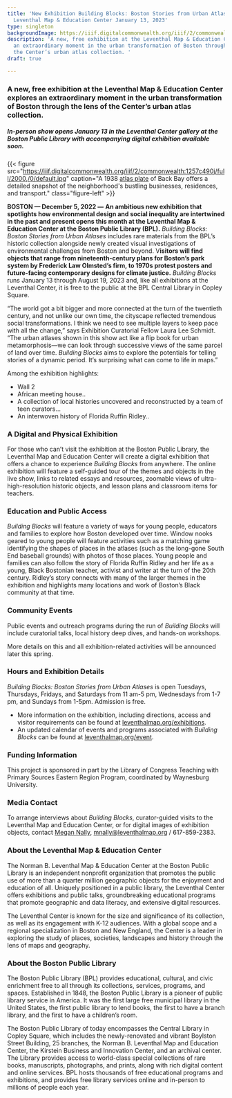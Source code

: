 ```yaml
---
title: 'New Exhibition Building Blocks: Boston Stories from Urban Atlases opens at
  Leventhal Map & Education Center January 13, 2023'
type: singleton
backgroundImage: https://iiif.digitalcommonwealth.org/iiif/2/commonwealth:1257c490j/full/1200,/0/default.jpg
description: 'A new, free exhibition at the Leventhal Map & Education Center explores
  an extraordinary moment in the urban transformation of Boston through the lens of
  the Center’s urban atlas collection. '
draft: true

---
```


### A new, free exhibition at the Leventhal Map & Education Center explores an extraordinary moment in the urban transformation of Boston through the lens of the Center’s urban atlas collection.

##### In-person show opens January 13 in the Leventhal Center gallery at the Boston Public Library with accompanying digital exhibition available soon.

{{< figure src="https://iiif.digitalcommonwealth.org/iiif/2/commonwealth:1257c490j/full/2000,/0/default.jpg" caption="A 1938 [atlas plate]() of Back Bay offers a detailed snapshot of the neighborhood's bustling businesses, residences, and transport." class="figure-left" >}}

**BOSTON — December 5, 2022 —** **An ambitious new exhibition that spotlights how environmental design and social inequality are intertwined in the past and present opens this month at the Leventhal Map & Education Center at the Boston Public Library (BPL).** _Building Blocks: Boston Stories from Urban Atlases_ includes rare materials from the BPL’s historic collection alongside newly created visual investigations of environmental challenges from Boston and beyond. V**isitors will find objects that range from nineteenth-century plans for Boston’s park system by Frederick Law Olmsted’s firm, to 1970s protest posters and future-facing contemporary designs for climate justice.** _Building Blocks_ runs January 13 through August 19, 2023 and, like all exhibitions at the Leventhal Center, it is free to the public at the BPL Central Library in Copley Square.

“The world got a bit bigger and more connected at the turn of the twentieth century, and not unlike our own time, the cityscape reflected tremendous social transformations. I think we need to see multiple layers to keep pace with all the change,” says Exhibition Curatorial Fellow Laura Lee Schmidt. “The urban atlases shown in this show act like a flip book for urban metamorphosis—we can look through successive views of the same parcel of land over time. _Building Blocks_ aims to explore the potentials for telling stories of a dynamic period. It’s surprising what can come to life in maps.”

Among the exhibition highlights:

* Wall 2
* African meeting house..
* A collection of local histories uncovered and reconstructed by a team of teen curators…
* An interwoven history of Florida Ruffin Ridley..

### **A Digital and Physical Exhibition**

For those who can’t visit the exhibition at the Boston Public Library, the Leventhal Map and Education Center will create a digital exhibition that offers a chance to experience _Building Blocks_ from anywhere. The online exhibition will feature a self-guided tour of the themes and objects in the live show, links to related essays and resources, zoomable views of ultra-high-resolution historic objects, and lesson plans and classroom items for teachers.

### **Education and Public Access**

_Building Blocks_ will feature a variety of ways for young people, educators and families to explore how Boston developed over time. Window nooks geared to young people will feature activities such as a matching game identifying the shapes of places in the atlases (such as the long-gone South End baseball grounds) with photos of those places. Young people and families can also follow the story of Florida Ruffin Ridley and her life as a young, Black Bostonian teacher, activist and writer at the turn of the 20th century. Ridley’s story connects with many of the larger themes in the exhibition and highlights many locations and work of Boston’s Black community at that time.

### **Community Events**

Public events and outreach programs during the run of _Building Blocks_ will include curatorial talks, local history deep dives, and hands-on workshops.

More details on this and all exhibition-related activities will be announced later this spring.

### **Hours and Exhibition Details**

_Building Blocks: Boston Stories from Urban Atlases_ is open Tuesdays, Thursdays, Fridays, and Saturdays from 11 am-5 pm, Wednesdays from 1-7 pm, and Sundays from 1-5pm. Admission is free.

* More information on the exhibition, including directions, access and visitor requirements can be found at [leventhalmap.org/exhibitions](https://leventhalmap.org/exhibtions).
* An updated calendar of events and programs associated with _Building Blocks_ can be found at [leventhalmap.org/event](https://leventhalmap.org/event).

### **Funding Information**

This project is sponsored in part by the Library of Congress Teaching with Primary Sources Eastern Region Program, coordinated by Waynesburg University.

### **Media Contact**

To arrange interviews about _Building Blocks_, curator-guided visits to the Leventhal Map and Education Center, or for digital images of exhibition objects, contact [Megan Nally](https://www.leventhalmap.org/about/people/megan-nally/), [mnally@leventhalmap.org](mailto:mnally@leventhalmap.org) / 617-859-2383.

### **About the Leventhal Map & Education Center**

The Norman B. Leventhal Map & Education Center at the Boston Public Library is an independent nonprofit organization that promotes the public use of more than a quarter million geographic objects for the enjoyment and education of all. Uniquely positioned in a public library, the Leventhal Center offers exhibitions and public talks, groundbreaking educational programs that promote geographic and data literacy, and extensive digital resources.

The Leventhal Center is known for the size and significance of its collection, as well as its engagement with K-12 audiences. With a global scope and a regional specialization in Boston and New England, the Center is a leader in exploring the study of places, societies, landscapes and history through the lens of maps and geography.

### **About the Boston Public Library**

The Boston Public Library (BPL) provides educational, cultural, and civic enrichment free to all through its collections, services, programs, and spaces. Established in 1848, the Boston Public Library is a pioneer of public library service in America. It was the first large free municipal library in the United States, the first public library to lend books, the first to have a branch library, and the first to have a children’s room.

The Boston Public Library of today encompasses the Central Library in Copley Square, which includes the newly-renovated and vibrant Boylston Street Building, 25 branches, the Norman B. Leventhal Map and Education Center, the Kirstein Business and Innovation Center, and an archival center. The Library provides access to world-class special collections of rare books, manuscripts, photographs, and prints, along with rich digital content and online services. BPL hosts thousands of free educational programs and exhibitions, and provides free library services online and in-person to millions of people each year.